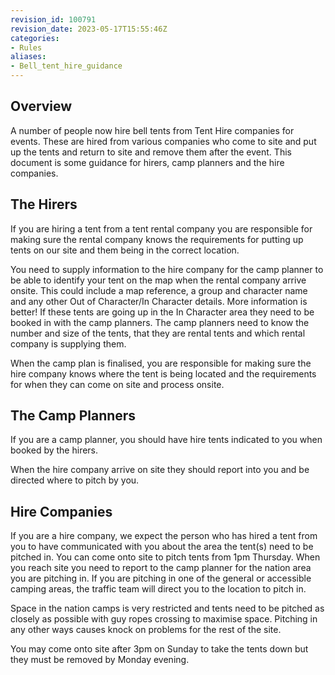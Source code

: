 ```yaml
---
revision_id: 100791
revision_date: 2023-05-17T15:55:46Z
categories:
- Rules
aliases:
- Bell_tent_hire_guidance
---
```



## Overview
A number of people now hire bell tents from Tent Hire companies for events. These are hired from various companies who come to site and put up the tents and return to site and remove them after the event. This document is some guidance for hirers, camp planners and the hire companies.

## The Hirers
If you are hiring a tent from a tent rental company you are responsible for making sure the rental company knows the requirements for putting up tents on our site and them being in the correct location.

You need to supply information to the hire company for the camp planner to be able to identify your tent on the map when the rental company arrive onsite. This could include a map reference, a group and character name and any other Out of Character/In Character details. More information is better!
If these tents are going up in the In Character area they need to be booked in with the camp planners. The camp planners need to know the number and size of the tents, that they are rental tents and which rental company is supplying them.

When the camp plan is finalised, you are responsible for making sure the hire company knows where the tent is being located and the requirements for when they can come on site and process onsite.

## The Camp Planners
If you are a camp planner, you should have hire tents indicated to you when booked by the hirers. 

When the hire company arrive on site they should report into you and be directed where to pitch by you.

## Hire Companies
If you are a hire company, we expect the person who has hired a tent from you to have communicated with you about the area the tent(s) need to be pitched in.
You can come onto site to pitch tents from 1pm Thursday. When you reach site you need to report to the camp planner for the nation area you are pitching in. If you are pitching in one of the general or accessible camping areas, the traffic team will direct you to the location to pitch in.

Space in the nation camps is very restricted and tents need to be pitched as closely as possible with guy ropes crossing to maximise space. Pitching in any other ways causes knock on problems for the rest of the site.

You may come onto site after 3pm on Sunday to take the tents down but they must be removed by Monday evening.